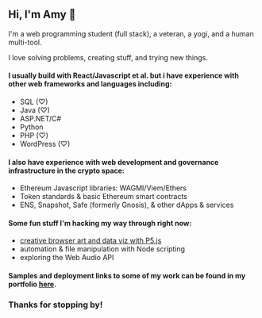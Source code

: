 ## Hi, I'm Amy 👋

I'm a web programming student (full stack), a veteran, a yogi, and a human multi-tool.

I love solving problems, creating stuff, and trying new things.

#### I usually build with React/Javascript et al. but i have experience with other web frameworks and languages including: 
* SQL (♡)
* Java (♡)
* ASP.NET/C#
* Python
* PHP (♡)
* WordPress (♡)

#### I also have experience with web development and governance infrastructure in the crypto space:
* Ethereum Javascript libraries: WAGMI/Viem/Ethers
* Token standards & basic Ethereum smart contracts
* ENS, Snapshot, Safe (formerly Gnosis), & other dApps & services


#### Some fun stuff I'm hacking my way through right now:
* [creative browser art and data viz with P5.js](https://github.com/amy-enn/self-directed-p5)
* automation & file manipulation with Node scripting
* exploring the Web Audio API

#### Samples and deployment links to some of my work can be found in my portfolio [here](https://amy-enn.vercel.app).

### Thanks for stopping by!

